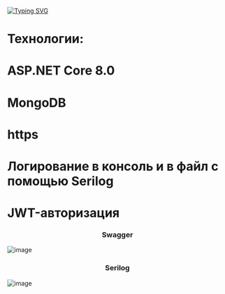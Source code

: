 [![Typing SVG](https://readme-typing-svg.herokuapp.com?font=Fira+Code&pause=1000&width=435&lines=%D0%A2%D0%B5%D1%81%D1%82%D0%BE%D0%B2%D0%BE%D0%B5+%D0%B7%D0%B0%D0%B4%D0%B0%D0%BD%D0%B8%D0%B5+%D0%B4%D0%BB%D1%8F+vir-sign.com)](https://git.io/typing-svg)

<h1>Технологии:</h1>
<h1>ASP.NET Core 8.0</h1>
<h1>MongoDB</h1>
<h1>https</h1>
<h1>Логирование в консоль и в файл с помощью Serilog</h1>
<h1>JWT-авторизация</h1>

<h3 align="center">Swagger</h3>

![image](https://github.com/user-attachments/assets/3f5df361-e5f5-4852-a482-eeaefbb80352)

<h3 align="center">Serilog</h3>

![image](https://github.com/user-attachments/assets/4f7b2b25-bd4c-4981-8b0d-590e8706a4b9)
